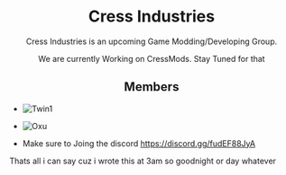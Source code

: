 <h1 align="center">Cress Industries</h1>

<p align="center">Cress Industries is an upcoming Game Modding/Developing Group.</p>
<p align="center">We are currently Working on CressMods. Stay Tuned for that</p>
<h2 align="center">Members</h2>

- ![Twin1](https://github.com/Twin1YT)

- ![Oxu](https://github.com/Oxuu1)

- Make sure to Joing the discord https://discord.gg/fudEF88JyA

Thats all i can say cuz i wrote this at 3am so goodnight or day whatever
